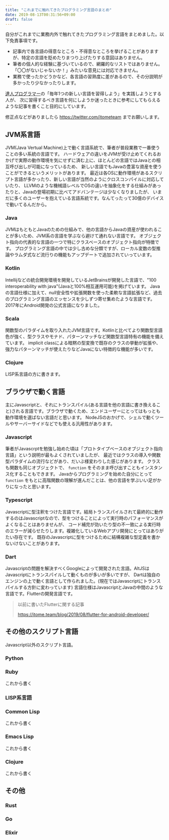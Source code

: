 ```yaml
---
title: "これまでに触れてきたプログラミング言語のまとめ"
date: 2019-08-13T00:31:56+09:00
draft: false
---
```


自分がこれまでに業務内外で触れてきたプログラミング言語をまとめました。以下免責事項です。

- 記事内で各言語の得意なところ・不得意なところを挙げることがありますが、特定の言語を貶めたりまつり上げたりする意図はありません。
- 筆者の個人的な経験に基づいているので、網羅的なリストではありません。「〇〇がないじゃないか！」みたいな意見には対応できません。
- 業務で使ったかどうかなど、各言語の習熟度に差があるので、その分説明が多かったり少なかったりします。

[達人プログラマー](https://amzn.to/2Me10kB)の「毎年1つの新しい言語を習得しよう」を実践しようとする人が、
次に習得するべき言語を何にしようか迷ったときに参考にしてもらえるような記事を書くこと目的にしています。

修正点などがありましたら https://twitter.com/itometeam までお願いします。

## JVM系言語
JVM(Java Vertual Machine)上で動く言語系統で、筆者が普段業務で一番使うことの多い系統の言語です。
ハードウェアの違いをJVMが受け止めてくれるおかげで実際の動作環境を気にせずに済む上に、ほとんどの言語ではJavaとの相互呼び出しが可能になっているため、
新しい言語でもJavaの豊富な資産を使うことができるというメリットがあります。
最近は各OSに動作環境があるスクリプト言語が多かったり、新しい言語が当然のようにクロスコンパイルに対応していたり、
LLVMのような機械語レベルでOSの違いを抽象化をする仕組みがあったりと、Javaの登場初期に比べてアドバンテージは少なくなりましたが、
いまだに多くのユーザーを抱えている言語系統です。なんてったって30億のデバイスで動いてるんだから。

### Java
JVMはもともとJavaのための仕組みで、他の言語からJavaの資産が使われることが多いため、JVM系の言語を学ぶなら避けて通れない言語です。
オブジェクト指向の代表的な言語の一つで特にクラスベースのオブジェクト指向が特徴です。
プログラミング言語の中では少し古めな分類ですが、ローカル変数の型推論やラムダ式など流行りの機能もアップデートで追加されていっています。

### Kotlin
Intellijなどの統合開発環境を開発しているJetBrainsが開発した言語で、"100 interoperability with java"(Javaと100%相互運用可能)を掲げています。
Javaの言語仕様に加えて、null安全性や拡張関数を使った柔軟な言語拡張など、過去のプログラミング言語のエッセンスを少しずつ寄せ集めたような言語です。
2017年にAndroid開発の公式言語になりました。

### Scala
関数型のパラダイムを取り入れたJVM言語です。Kotlinと比べてより関数型言語色が強く、型クラスやモナド、パターンマッチなど関数型言語特有の機能を備えています。
implicit classによる暗黙の型変換で既存のクラスの挙動が拡張や、強力なパターンマッチが使えたりなどJavaにない特徴的な機能が多いです。

### Clojure
LISP系言語の方に書きます。

## ブラウザで動く言語
主にJavascriptと、それにトランスパイル(ある言語を他の言語に書き換えること)される言語です。ブラウザで動くため、エンドユーザーにとってはもっとも動作環境を選ばない言語だと思います。
NodeJSのおかげで、シェルで動くツールやサーバーサイドなどでも使える汎用性があります。

### Javascript
筆者がJavascrptを勉強し始めた頃は「プロトタイプベースのオブジェクト指向言語」という説明が最もよくされていましたが、
最近ではクラスの導入や関数型パラダイムの流行などがあり、だいぶ様変わりした感じがあります。
クラスも関数も同じオブジェクトで、 `function` をそのまま呼び出すこともインスタンス化することもできます。
Javaからプログラミングを始めた自分にとって `function` をもとに高階関数の理解が進んだことは、他の言語を学ぶいい足がかりになったと思います。

### Typescript
Javascriptに型注釈をつけた言語です。結局トランスパイルされて最終的に動作するのはJavascriptなので、型をつけることによって実行時のパフォーマンスがよくなることはありませんが、
コード補完が効いたり型の不一致による実行時のエラーが減らせたりします。複雑化しているWebアプリ開発にとってはありがたい存在です。
既存のJavascriptに型をつけるために結構複雑な型定義を書かないけないことがあります。

### Dart
Javascriptの問題を解決すべくGoogleによって開発された言語。AltJSはJavascriptにトランスパイルして動くものが多いが多いですが、
Dartは独自のエンジンの上で動く言語として作られました。(現在ではJavascriptにトランスパイルする方針に変わっています)
言語仕様はJavascriptとJavaの中間のような言語です。Flutterの開発言語です。

> 以前に書いたFlutterに関する記事
>
> https://itome.team/blog/2019/08/flutter-for-android-developer/

## その他のスクリプト言語
Javascript以外のスクリプト言語。

### Python

### Ruby
これから書く

### LISP系言語

### Common Lisp
これから書く

### Emacs Lisp
これから書く

### Clojure
これから書く

## その他

### Rust

### Go

### Elixir
